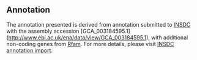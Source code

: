 
Annotation
----------

The annotation presented is derived from annotation submitted to
[INSDC](http://www.insdc.org) with the assembly accession [GCA\_003184595.1]
(http://www.ebi.ac.uk/ena/data/view/GCA_003184595.1),
with additional non-coding genes from
[Rfam](http://rfam.xfam.org/). For more details, please visit [INSDC
annotation import](http://ensemblgenomes.org/info/data/insdc_annotation).
